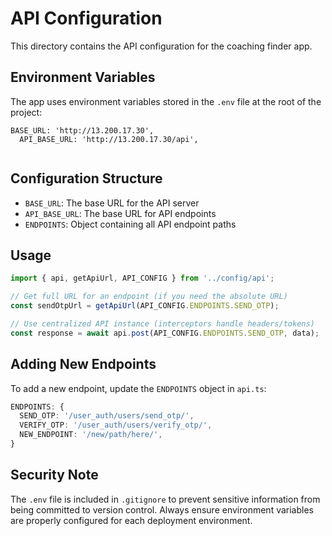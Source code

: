 # API Configuration

This directory contains the API configuration for the coaching finder app.

## Environment Variables

The app uses environment variables stored in the `.env` file at the root of the project:

```env
BASE_URL: 'http://13.200.17.30',
  API_BASE_URL: 'http://13.200.17.30/api',
 
```

## Configuration Structure

- `BASE_URL`: The base URL for the API server
- `API_BASE_URL`: The base URL for API endpoints
- `ENDPOINTS`: Object containing all API endpoint paths

## Usage

```typescript
import { api, getApiUrl, API_CONFIG } from '../config/api';

// Get full URL for an endpoint (if you need the absolute URL)
const sendOtpUrl = getApiUrl(API_CONFIG.ENDPOINTS.SEND_OTP);

// Use centralized API instance (interceptors handle headers/tokens)
const response = await api.post(API_CONFIG.ENDPOINTS.SEND_OTP, data);
```

## Adding New Endpoints

To add a new endpoint, update the `ENDPOINTS` object in `api.ts`:

```typescript
ENDPOINTS: {
  SEND_OTP: '/user_auth/users/send_otp/',
  VERIFY_OTP: '/user_auth/users/verify_otp/',
  NEW_ENDPOINT: '/new/path/here/',
}
```

## Security Note

The `.env` file is included in `.gitignore` to prevent sensitive information from being committed to version control. Always ensure environment variables are properly configured for each deployment environment.
